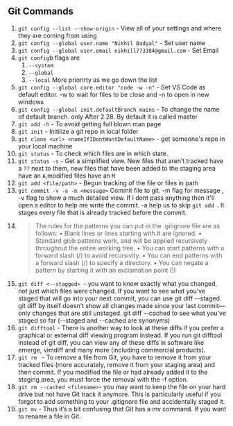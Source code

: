 ## Git Commands

1. `git config --list --show-origin` - View all of your settings and where they are coming from using
2. `git config --global user.name "Nikhil Badyal"` - Set user name
3. `git config --global user.email nikhill773384@gmail.com` - Set Email
4. `git config`b flags are
   1. `--system`
   2. `--global`
   3. `--local`
      More priorirty as we go down the list
5. `git config --global core.editor "code -w -n"` - Set VS Code as default editor. -w to wait for files to be close and -n to open in new windows
6. `git config --global init.defaultBranch mains` - To change the name of default branch. only After 2.28. By default it is called master
7. `git add -h` - To avoid getting full blown man page
8. `git init` - Initilize a git repo in local folder
9. `git clone <url> <nameIfIDontWantDefaultName>` - get someone's repo in your local machine
10. `git status` - To check which files are in which state.
11. `git status -s` - Get a simplified view. New files that aren’t tracked have a `??` next to them, new files that have been added to the staging area have an `A`,modified files have an `M`
12. `git add <file/path>` - Begun tracking of the file or files in path
13. `git commit -v -a -m <message>` Commit file to git. -m flag for message , -v flag to show a much detailed view. If i dont pass anything then it'll open a editor to help me write the commit. -a help us to skip `git add `. It stages every file that is already tracked before the commit.
14. > The rules for the patterns you can put in the .gitignore file are as follows:
    > • Blank lines or lines starting with # are ignored.
    > • Standard glob patterns work, and will be applied recursively throughout the entire working
    > tree.
    > • You can start patterns with a forward slash (/) to avoid recursivity.
    > • You can end patterns with a forward slash (/) to specify a directory.
    > • You can negate a pattern by starting it with an exclamation point (!)
15. `git diff <--stagged> `- you want to know exactly what you changed, not just which files were changed. If you want to see what you’ve staged that will go into your next commit, you can use git diff --staged. git diff by itself doesn’t show all changes made since your last commit—only changes that are still unstaged. git diff --cached to see what you’ve staged so far (--staged and --cached are synonyms)
16. `git difftool` - There is another way to look at these diffs if you prefer a graphical or external diff viewing program instead. If you run git difftool instead of git diff, you can view any of these diffs in software like emerge, vimdiff and many more (including commercial products).
17. `git rm ` - To remove a file from Git, you have to remove it from your tracked files (more accurately, remove it from your staging area) and then commit. If you modified the file or
    had already added it to the staging area, you must force the removal with the -f option.
18. `git rm --cached <filename>`- you may want to keep the file on your hard drive but not have Git track it anymore. This is particularly useful if you forgot to add something to your .gitignore file and accidentally staged it.
19. `git mv` - Thus it’s a bit confusing that Git has a mv command. If you want to rename a file in Git.
